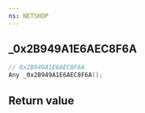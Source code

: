 ```yaml
---
ns: NETSHOP
---
```

## _0x2B949A1E6AEC8F6A

```c
// 0x2B949A1E6AEC8F6A
Any _0x2B949A1E6AEC8F6A();
```


## Return value
